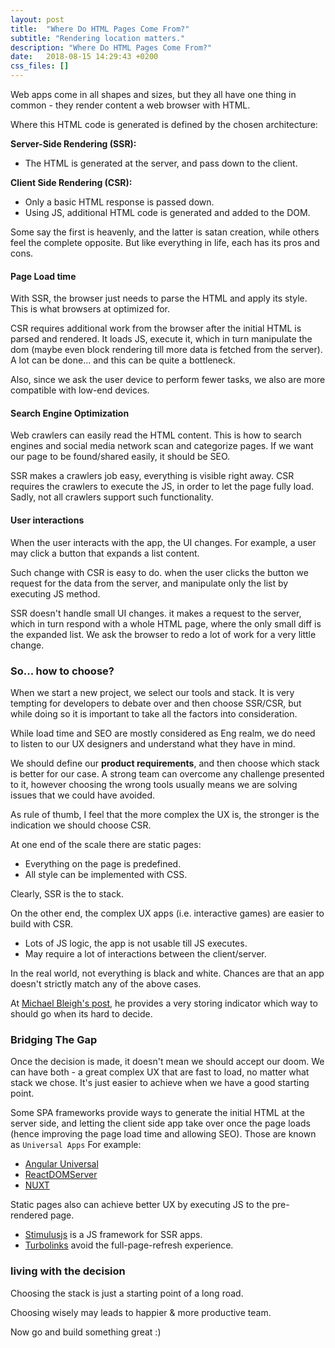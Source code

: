 ```yaml
---
layout: post
title:  "Where Do HTML Pages Come From?"
subtitle: "Rendering location matters."
description: "Where Do HTML Pages Come From?"
date:   2018-08-15 14:29:43 +0200
css_files: []
---
```


Web apps come in all shapes and sizes, but they all have one thing in common -
they render content a web browser with HTML.

Where this HTML code is generated is defined by the chosen architecture:

**Server-Side Rendering (SSR):**
- The HTML is generated at the server, and pass down to the client.

**Client Side Rendering (CSR):**
- Only a basic HTML response is passed down.
- Using JS, additional HTML code is generated and added to the DOM.

Some say the first is heavenly, and the latter is satan creation, while others feel
the complete opposite. But like everything in life, each has its pros and
cons.

#### Page Load time

With SSR, the browser just needs to parse the HTML and apply its style. This is
what browsers at optimized for.

CSR requires additional work from the browser after the initial HTML is parsed
and rendered. It loads JS, execute it, which in turn manipulate the dom (maybe
even block rendering till more data is fetched from the server). A
lot can be done... and this can be quite a bottleneck.

Also, since we ask the user device to perform fewer tasks, we also are more
compatible with low-end devices.

#### Search Engine Optimization
Web crawlers can easily read the HTML content. This is how to search engines and social
media network scan and categorize pages. If we want our page to be
found/shared easily, it should be SEO.

SSR makes a crawlers job easy, everything is visible right away.
CSR requires the crawlers to execute the JS, in order to let the page fully
load. Sadly, not all crawlers support such functionality.

#### User interactions
When the user interacts with the app, the UI changes. For example, a user may
click a button that expands a list content.

Such change with CSR is easy to do. when the user clicks the button we request
for the data from the server, and manipulate only the list by executing JS
method.

SSR doesn't handle small UI changes. it makes a request to the server, which in turn
respond with a whole HTML page, where the only small diff is the expanded list.
We ask the browser to redo a lot of work for a very little change.

### So... how to choose?

When we start a new project, we select our tools and stack. It is very tempting
for developers to debate over and then choose SSR/CSR, but while doing so it is
important to take all the factors into consideration.

While load time and SEO are mostly considered as Eng realm, we do need to
listen to our UX designers and understand what they have in mind.

We should define our **product requirements**, and then choose which stack is
better for our case. A strong team can overcome any challenge presented to it,
however choosing the wrong tools usually means we are solving issues that
we could have avoided.

As rule of thumb, I feel that the more complex the UX is, the stronger is the
indication we should choose CSR.

At one end of the scale there are static pages:
- Everything on the page is predefined.
- All style can be implemented with CSS.

Clearly, SSR is the to stack.

On the other end, the complex UX apps (i.e. interactive games) are easier to
build with CSR.
- Lots of JS logic, the app is not usable till JS executes.
- May require a lot of interactions between the client/server.

In the real world, not everything is black and white. Chances are that an app doesn't strictly match any of the above cases.

At [Michael Bleigh's post](https://blog.usejournal.com/when-should-i-server-side-render-c2a383ff2d0f),
he provides a very storing indicator which way to should go when its hard to
decide.

### Bridging The Gap
Once the decision is made, it doesn't mean we should accept our doom. We can
have both - a great complex UX that are fast to load, no matter what stack we
chose. It's just easier to achieve when we have a good starting point.

Some SPA frameworks provide ways to generate the initial HTML at the server
side, and letting the client side app take over once the page loads (hence
improving the page load time and allowing SEO). Those are known as
`Universal Apps` For example:

- [Angular Universal](https://angular.io/guide/universal)
- [ReactDOMServer](https://reactjs.org/docs/react-dom-server.html)
- [NUXT](https://nuxtjs.org/)

Static pages also can achieve better UX by executing JS to the pre-rendered
page.

 - [Stimulusjs](https://stimulusjs.org/) is a JS framework for SSR apps.
 - [Turbolinks](https://github.com/turbolinks/turbolinks) avoid the
 full-page-refresh experience.


### living with the decision

Choosing the stack is just a starting point of a long road.

Choosing wisely may leads to happier & more productive team.

Now go and build something great :)
